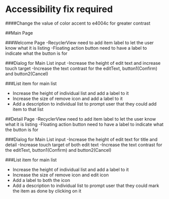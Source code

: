 # Accessibility fix required
####Change the value of color accent to e4004c for greater contrast

##Main Page

###Welcome Page
-RecyclerView need to add item label to let the user know what it is listing
-Floating action button need to have a label to indicate what the button is for 

###Dialog for Main List input
-Increase the height of edit text and increase touch target
-Increase the text contrast for the editText, button1(Confirm) and button2(Cancel)

###List item for main list
- Increase the height of individual list and add a label to it
- Increase the size of remove icon and add a label to it
- Add a description to individual list to prompt user that they could add item to that list

##Detail Page
-RecyclerView need to add item label to let the user know what it is listing
-Floating action button need to have a label to indicate what the button is for 

###Dialog for Main List input
-Increase the height of edit text for title and detail
-Increase touch target of both edit text
-Increase the text contrast for the editText, button1(Confirm) and button2(Cancel)

###List item for main list
- Increase the height of individual list and add a label to it
- Increase the size of remove icon and edit icon
- Add a label to both the icon
- Add a description to individual list to prompt user that they could mark the item as done by clicking on it